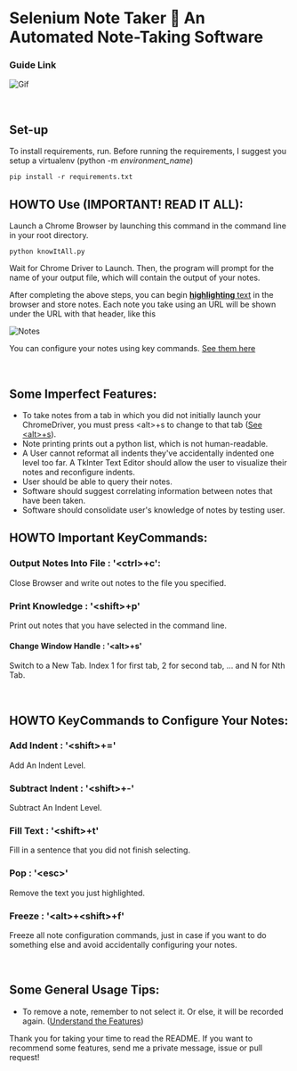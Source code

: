 # Selenium Note Taker 📝 An Automated Note-Taking Software

### Guide Link
![Gif](https://media.giphy.com/media/U51DcStRjNOTKFaznO/giphy.gif)

&nbsp;

## Set-up
To install requirements, run. Before running the requirements,
I suggest you setup a virtualenv (python -m *environment_name*)
```
pip install -r requirements.txt
```

## HOWTO Use (IMPORTANT! READ IT ALL):
Launch a Chrome Browser by launching this command in the command line in your root directory. 

```
python knowItAll.py
```

Wait for Chrome Driver to Launch. Then, the program will prompt for the name of your output file,
which will contain the output of your notes.

After completing the above steps, you can begin [**highlighting** text](https://github.com/harris222/Selenium-Note-Taker-/blob/master/README.md#guide-link) in the browser and store notes. Each note you take using an URL will be shown under the URL with that header, like this

![Notes](https://github.com/harris222/Selenium-Note-Taker-/blob/master/Example%20Notes/Notes.PNG)

You can configure your notes using key commands. [See them here](https://github.com/harris222/Selenium-Note-Taker-/blob/master/README.md#howto-important-keycommands)

&nbsp;
## Some Imperfect Features:
- To take notes from a tab in which you did not initially launch your ChromeDriver, you must press \<alt\>+s to change to that tab ([See \<alt\>+s](https://github.com/harris222/Selenium-Note-Taker-/blob/master/README.md#change-window-handle)).
- Note printing prints out a python list, which is not human-readable. 
- A User cannot reformat all indents they've accidentally indented one level too far. A TkInter Text Editor should allow the user to visualize their notes
    and reconfigure indents.
- User should be able to query their notes.
- Software should suggest correlating information
between notes that have been taken.
- Software should consolidate user's knowledge of notes by testing user.
&nbsp;
## HOWTO Important KeyCommands:
### Output Notes Into File : '\<ctrl\>+c':
Close Browser and write out notes to the file you specified.

### Print Knowledge : '\<shift\>+p'
Print out notes that you have selected in the command line.

#### Change Window Handle : '\<alt\>+s'
Switch to a New Tab. Index 1 for first tab, 2 for second tab, 
... and N for Nth Tab. 

&nbsp;
## HOWTO KeyCommands to Configure Your Notes:
### Add Indent : '\<shift\>+='
Add An Indent Level.

### Subtract Indent : '\<shift\>+-'
Subtract An Indent Level.

### Fill Text : '\<shift\>+t'
Fill in a sentence that you did not finish selecting.

### Pop : '\<esc\>'
Remove the text you just highlighted. 

### Freeze : '\<alt\>+\<shift\>+f'
Freeze all note configuration commands, just in case if you want to do something else and avoid accidentally configuring your notes.

&nbsp;
## Some General Usage Tips:
- To remove a note, remember to not select it. Or else, it will be recorded
again. ([Understand the Features](https://github.com/harris222/Selenium-Note-Taker-/blob/master/README.md#howto-use-important-read-it-all))

Thank you for taking your time to read the README. If you want to recommend some features, send me a private message, issue or pull request!
